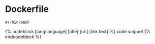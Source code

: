 # Dockerfile
```shell
#!/bin/bash
```
{% codeblock [lang:language] [title] [url] [link text] %}
code snippet
{% endcodeblock %}
